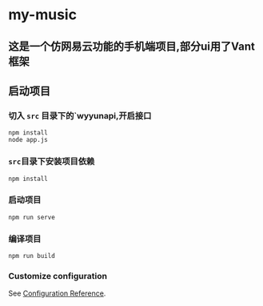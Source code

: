 # my-music

## 这是一个仿网易云功能的手机端项目,部分ui用了Vant框架

## 启动项目

### 切入 `src` 目录下的`wyyunapi,开启接口
```
npm install 
node app.js   
```

### `src`目录下安装项目依赖
```
npm install
```

### 启动项目
```
npm run serve
```

### 编译项目
```
npm run build
```

### Customize configuration
See [Configuration Reference](https://cli.vuejs.org/config/).
